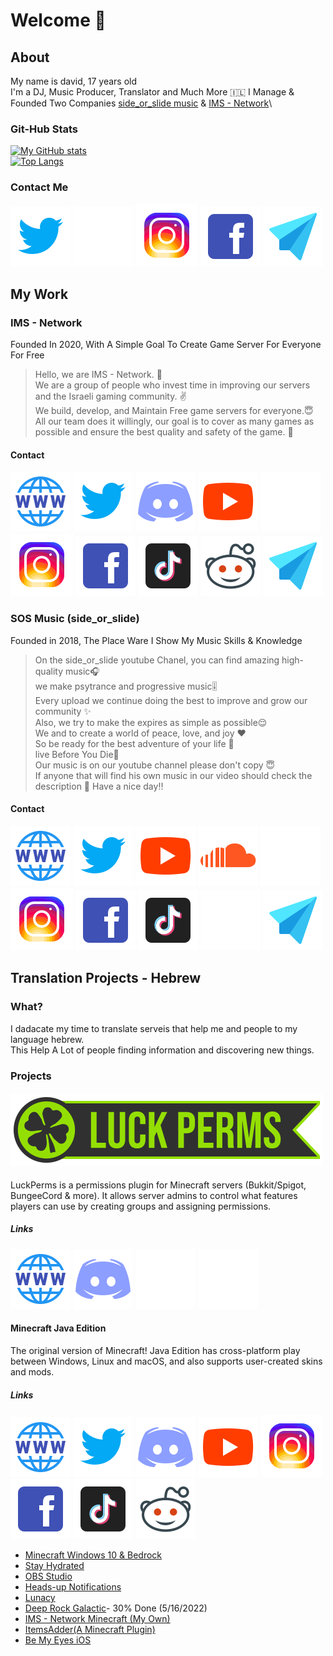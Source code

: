 # Welcome 👋
## About
My name is david, 17 years old\
I'm a DJ, Music Producer, Translator and Much More 🇮🇱
I Manage & Founded Two Companies [side_or_slide music](https://www.youtube.com/c/sideorslideMusic) & [IMS - Network](https://israelmincraftml.wixsite.com/ims-network)\
### Git-Hub Stats
[![My GitHub stats](https://github-readme-stats.vercel.app/api?username=thefourcraft&show_icons=true&theme=dark)](https://github.com/anuraghazra/github-readme-stats)\
[![Top Langs](https://github-readme-stats.vercel.app/api/top-langs/?username=thefourcraft&theme=dark&langs_count=8)](https://github.com/anuraghazra/github-readme-stats)
### Contact Me
[![Twitter-logo](photos/Twitter-icon.svg)](https://twitter.com/thefourcraft)
[![GitHub-logo](photos/Github-icon.svg)](https://github.com/thefourcraft)
[![Instagram-logo](photos/Instagram-icon.svg)](https://www.instagram.com/david_furman/)
[![Facebook-logo](photos/Facebook-icon.svg)](https://www.facebook.com/david2004furman)
[![Email-logo](photos/Email-icon.svg)](mailto:coo@ims-network.net?subject=[GitHub])
## My Work
### IMS - Network
Founded In 2020, With A Simple Goal To Create Game Server For Everyone For Free
> Hello, we are IMS - Network. 👋\
We are a group of people who invest time in improving our servers and the Israeli gaming community. ✌️\
We build, develop, and Maintain
Free game servers for everyone.😇\
All our team does it willingly, our goal is to cover as many games as possible and ensure the best quality and safety of the game. 🤩
#### Contact
[![Website-logo](photos/Website-icon.svg)](https://israelmincraftml.wixsite.com/ims-network)
[![Twitter-logo](photos/Twitter-icon.svg)](https://twitter.com/network_ims)
[![Discord-logo](photos/Discord-icon.svg)](https://discord.ims-network.net)
[![YouTube-logo](photos/Play-icon.svg)](https://www.youtube.com/channel/UC2k502VERIriL01UtnpE_wQ)
[![GitHub-logo](photos/Github-icon.svg)](https://github.com/IMS-Network)
[![Instagram-logo](photos/Instagram-icon.svg)](https://www.instagram.com/ims__network/)
[![Facebook-logo](photos/Facebook-icon.svg)](https://www.facebook.com/IMSNetworkOfficial)
[![TikTok-logo](photos/Tiktok-icon.svg)](https://www.tiktok.com/@ims_network)
[![Reddit-logo](photos/Reddit-icon.svg)](https://www.reddit.com/r/IMS_Network/)
[![Email-logo](photos/Email-icon.svg)](mailto:support@ims-network.net?subject=[GitHub])
### SOS Music (side_or_slide)
Founded in 2018, The Place Ware I Show My Music Skills & Knowledge
> On the side_or_slide youtube Chanel, you can find amazing high-quality music🎧\
we make psytrance and progressive music🎚️\
Every upload we continue doing the best to improve and grow our community ✨\
Also, we try to make the expires as simple as possible😌\
We and to create a world of peace, love, and joy ❤️\
So be ready for the best adventure of your life 🤩\
live Before You Die🥂\
Our music is on our youtube channel please don't copy 😇\
If anyone that will find his own music in our video should check the description 🧐
Have a nice day‼️
#### Contact
[![Website-logo](photos/Website-icon.svg)](https://yousideorslide7715.wixsite.com/website)
[![Twitter-logo](photos/Twitter-icon.svg)](https://twitter.com/or_slide)
[![YouTube-logo](photos/Play-icon.svg)](https://www.youtube.com/channel/UCEGkCJFSotCr4F4sMmshHsA)
[![Soundcloud-logo](photos/Soundcloud-icon.svg)](https://soundcloud.com/side_or-slide)
[![Mixcloud-logo](photos/Mixcloud-icon.svg)](https://www.mixcloud.com/side_or_slide/)
[![Instagram-logo](photos/Instagram-icon.svg)](https://www.instagram.com/side_or_slide/)
[![Facebook-logo](photos/Facebook-icon.svg)](https://www.facebook.com/sideorslide)
[![TikTok-logo](photos/Tiktok-icon.svg)](https://www.tiktok.com/@side_or_slide)
[![Fandom-logo](photos/Fandom-icon.svg)](https://trance.fandom.com/wiki/Side_or_slide)
[![Email-logo](photos/Email-icon.svg)](mailto:you.side.or.slide.7715@gmail.com?subject=[GitHub])
## Translation Projects - Hebrew
### What?
I dadacate my time to translate serveis that help me and people to my language hebrew.\
This Help A Lot of people finding information and discovering new things.
### Projects
#### ![Lackperms-logo](photos/LackPerms.svg)
LuckPerms is a permissions plugin for Minecraft servers (Bukkit/Spigot, BungeeCord & more). It allows server admins to control what features players can use by creating groups and assigning permissions.
##### Links
[![Website-logo](photos/Website-icon.svg)](https://luckperms.net/)
[![Discord-logo](photos/Discord-icon.svg)](https://discord.gg/luckperms)
[![GitHub-logo](photos/Github-icon.svg)](https://github.com/LuckPerms/LuckPerms)
[![Spigot-logo](photos/Spigot-icon.svg)](https://www.spigotmc.org/resources/luckperms.28140/)
#### Minecraft Java Edition
The original version of Minecraft! Java Edition has cross-platform play between Windows, Linux and macOS, and also supports user-created skins and mods.
##### Links
[![Website-logo](photos/Website-icon.svg)](https://www.minecraft.net/en-us/store/minecraft-java-edition)
[![Twitter-logo](photos/Twitter-icon.svg)](https://twitter.com/Minecraft)
[![Discord-logo](photos/Discord-icon.svg)](https://discord.com/invite/minecraft)
[![YouTube-logo](photos/Play-icon.svg)](https://www.youtube.com/minecraft)
[![Instagram-logo](photos/Instagram-icon.svg)](https://www.instagram.com/minecraft/)
[![Facebook-logo](photos/Facebook-icon.svg)](https://www.facebook.com/minecraft/)
[![TikTok-logo](photos/Tiktok-icon.svg)](https://www.tiktok.com/@ims_network)
[![Reddit-logo](photos/Reddit-icon.svg)](https://www.reddit.com/r/Minecraft/)

* [Minecraft Windows 10 & Bedrock](https://www.minecraft.net/en-us/store/minecraft-windows10)
* [Stay Hydrated](https://www.gndzkrkc.com/stayhydrated/)
* [OBS Studio](https://obsproject.com/)
* [Heads-up Notifications](http://simen.codes/app/android-5-headsup-notifications/)
* [Lunacy](https://icons8.com/lunacy)
* [Deep Rock Galactic](https://store.steampowered.com/app/548430/Deep_Rock_Galactic/)- 30% Done (5/16/2022)
* [IMS - Network Minecraft (My Own)](https://israelmincraftml.wixsite.com/ims-network)
* [ItemsAdder(A Minecraft Plugin)](https://spigot.devs.beer/itemsadder/)
* [Be My Eyes iOS](https://www.bemyeyes.com/)
